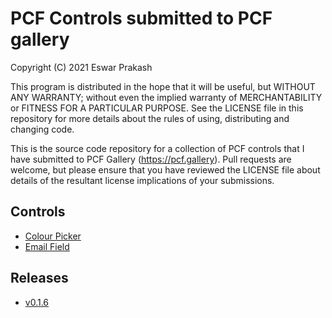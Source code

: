 # PCF Controls submitted to PCF gallery

Copyright (C) 2021 Eswar Prakash

This program is distributed in the hope that it will be useful,
but WITHOUT ANY WARRANTY; without even the implied warranty of
MERCHANTABILITY or FITNESS FOR A PARTICULAR PURPOSE.  See the
LICENSE file in this repository for more details about the rules
of using, distributing and changing code.

This is the source code repository for a collection of PCF controls that I 
have submitted to PCF Gallery (https://pcf.gallery). Pull requests are welcome,
but please ensure that you have reviewed the LICENSE file about details
of the resultant license implications of your submissions.

## Controls

- [Colour Picker](src/docs/colour_picker.md)
- [Email Field](src/docs/email_field.md)

## Releases

- [v0.1.6](releases/tag/0.1.6)
